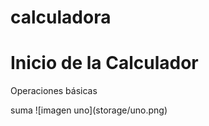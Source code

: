 # calculadora

<h1>Inicio de la Calculador</h1>

<p>Operaciones básicas</p>
 suma
 ![imagen uno](storage/uno.png)

